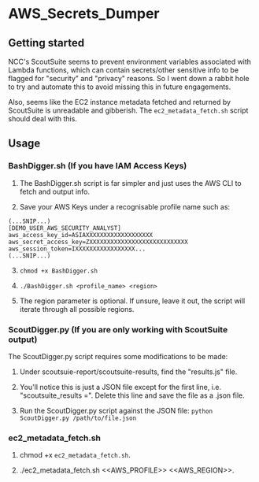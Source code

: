 # AWS_Secrets_Dumper



## Getting started

NCC's ScoutSuite seems to prevent environment variables associated with Lambda functions, which can contain secrets/other sensitive info to be flagged for "security" and "privacy" reasons. So I went down a rabbit hole to try and automate this to avoid missing this in future engagements.

Also, seems like the EC2 instance metadata fetched and returned by ScoutSuite is unreadable and gibberish. The `ec2_metadata_fetch.sh` script should deal with this.


## Usage


### BashDigger.sh (If you have IAM Access Keys)

1. The BashDigger.sh script is far simpler and just uses the AWS CLI to fetch and output info.

2. Save your AWS Keys under a recognisable profile name such as:
```
(...SNIP...)
[DEMO_USER_AWS_SECURITY_ANALYST]
aws_access_key_id=ASIAXXXXXXXXXXXXXXXXXXX
aws_secret_access_key=ZXXXXXXXXXXXXXXXXXXXXXXXXXXXX
aws_session_token=IXXXXXXXXXXXXXXXXX...
(...SNIP...)
```
3. ```chmod +x BashDigger.sh```

4. ```./BashDigger.sh <profile_name> <region>```

5. The region parameter is optional. If unsure, leave it out, the script will iterate through all possible regions.


### ScoutDigger.py (If you are only working with ScoutSuite output)
The ScoutDigger.py script requires some modifications to be made:

1. Under scoutsuie-report/scoutsuite-results, find the "results.js" file.

2. You'll notice this is just a JSON file except for the first line, i.e. "scoutsuite_results =". Delete this line and save the file as a .json file.

3. Run the ScoutDigger.py script against the JSON file: ```python ScoutDigger.py /path/to/file.json```


### ec2_metadata_fetch.sh

1. chmod +x `ec2_metadata_fetch.sh`.

2. ./ec2_metadata_fetch.sh <<AWS_PROFILE>> <<AWS_REGION>>.

